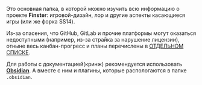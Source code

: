 Это основная папка, в которой можно изучить всю информацию о проекте **Finster**: игровой-дизайн, лор и другие аспекты касающиеся игры (или же форка SS14).

Из-за опасения, что GitHub, GitLab и прочие платформы могут оказаться недоступными (например, из-за страйка за нарушение лицензии), отныне весь канбан-прогресс и планы перечислены в [ОТДЕЛЬНОМ СПИСКЕ](./TODO_LIST).

Для работы с документацией(кринж) рекомендуется использовать **[Obsidian](https://obsidian.md/)**. А вместе с ним и плагины, которые распологаются в папке `.obsidian`.

